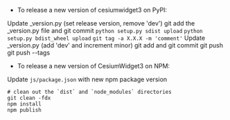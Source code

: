 - To release a new version of cesiumwidget3 on PyPI:

Update _version.py (set release version, remove 'dev')
git add the _version.py file and git commit
`python setup.py sdist upload`
`python setup.py bdist_wheel upload`
`git tag -a X.X.X -m 'comment'`
Update _version.py (add 'dev' and increment minor)
git add and git commit
git push
git push --tags

- To release a new version of CesiumWidget3 on NPM:

Update `js/package.json` with new npm package version

```
# clean out the `dist` and `node_modules` directories
git clean -fdx
npm install
npm publish
```